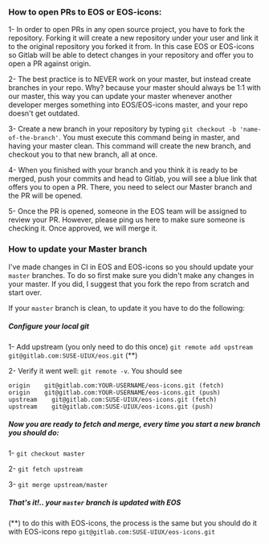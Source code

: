### How to open PRs to EOS or EOS-icons:

1- In order to open PRs in any open source project, you have to fork the repository. Forking it will create a new repository under your user and link it to the original repository you forked it from. In this case EOS or EOS-icons so Gitlab will be able to detect changes in your repository and offer you to open a PR against origin.

2- The best practice is to NEVER work on your master, but instead create branches in your repo. Why? because your master should always be 1:1 with our master, this way you can update your master whenever another developer merges something into EOS/EOS-icons master, and your repo doesn't get outdated.

3- Create a new branch in your repository by typing `git checkout -b 'name-of-the-branch'`. You must execute this command being in master, and having your master clean. This command will create the new branch, and checkout you to that new branch, all at once.

4- When you finished with your branch and you think it is ready to be merged, push your commits and head to Gitlab, you will see a blue link that offers you to open a PR. There, you need to select our Master branch and the PR will be opened.

5- Once the PR is opened, someone in the EOS team will be assigned to review your PR. However, please ping us here to make sure someone is checking it. Once approved, we will merge it.


### How to update your Master branch

I've made changes in CI in EOS and EOS-icons so you should update your `master` branches. To do so first make sure you didn't make any changes in your master. If you did, I suggest that you fork the repo from scratch and start over.

If your `master` branch is clean, to update it you have to do the following:

##### Configure your local git

1- Add upstream (you only need to do this once) `git remote add upstream git@gitlab.com:SUSE-UIUX/eos.git` (**)

2- Verify it went well: `git remote -v`. You should see

```
origin    git@gitlab.com:YOUR-USERNAME/eos-icons.git (fetch)
origin    git@gitlab.com:YOUR-USERNAME/eos-icons.git (push)
upstream    git@gitlab.com:SUSE-UIUX/eos-icons.git (fetch)
upstream    git@gitlab.com:SUSE-UIUX/eos-icons.git (push)
```

##### Now you are ready to fetch and merge, every time you start a new branch you should do:

1- `git checkout master`

2- `git fetch upstream`

3- `git merge upstream/master`

##### That's it!.. your `master` branch is updated with EOS

(**) to do this with EOS-icons, the process is the same but you should do it with EOS-icons repo `git@gitlab.com:SUSE-UIUX/eos-icons.git`
